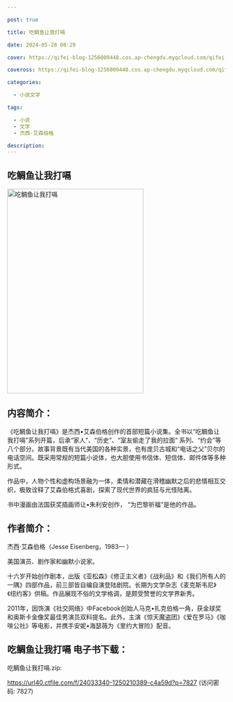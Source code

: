 ```yaml
---

post: true

title: 吃鲷鱼让我打嗝

date: 2024-05-28 08:29

cover: https://qifei-blog-1256009448.cos.ap-chengdu.myqcloud.com/qifei-blog/6610ad0368eb9357131b645c.jpg

coveross: https://qifei-blog-1256009448.cos.ap-chengdu.myqcloud.com/qifei-blog/6610ad0368eb9357131b645c.jpg

categories:

  - 小说文学

tags:

  - 小说
  - 文学
  - 杰西·艾森伯格

description:
---
```


##  吃鲷鱼让我打嗝

<img alt="吃鲷鱼让我打嗝 " class="aligncenter loading" data-was-processed="true" decoding="async" fetchpriority="high" height="471" src="https://qifei-blog-1256009448.cos.ap-chengdu.myqcloud.com/qifei-blog/6610ad0368eb9357131b645c.jpg" style="cursor: zoom-in;" width="314"/>

## 内容简介：

《吃鲷鱼让我打嗝》是杰西•艾森伯格创作的首部短篇小说集。全书以“吃鲷鱼让我打嗝”系列开篇，后承“家人”、“历史”、“室友偷走了我的拉面” 系列、“约会”等八个部分。故事背景既有当代美国的各种实景，也有庞贝古城和“电话之父”贝尔的电话空间。既采用常规的短篇小说体，也大胆使用书信体、短信体、邮件体等多种形式。

作品中，人物个性和虚构场景融为一体，柔情和潜藏在滑稽幽默之后的悲情相互交织，极致诠释了艾森伯格式喜剧，探索了现代世界的疯狂与光怪陆离。

书中漫画由法国获奖插画师让•朱利安创作， “为巴黎祈福”是他的作品。

## 作者简介：

杰西·艾森伯格（Jesse Eisenberg，1983— ）

美国演员、剧作家和幽默小说家。

十六岁开始创作剧本，出版《亚松森》《修正主义者》《战利品》和《我们所有人的一隅》四部作品，前三部皆自编自演登陆剧院。长期为文学杂志《麦克斯韦尼》《纽约客》供稿。作品展现不俗的文学格调，是颇受赞誉的文学界新秀。

2011年，因饰演《社交网络》中Facebook创始人马克•扎克伯格一角，获金球奖和奥斯卡金像奖最佳男演员双料提名。此外，主演《惊天魔盗团》《爱在罗马》《咖啡公社》等电影，并携手安妮•海瑟薇为《里约大冒险》配音。

## 吃鲷鱼让我打嗝 电子书下载：
吃鲷鱼让我打嗝.zip: 

https://url40.ctfile.com/f/24033340-1250210389-c4a59d?p=7827 (访问密码: 7827)
